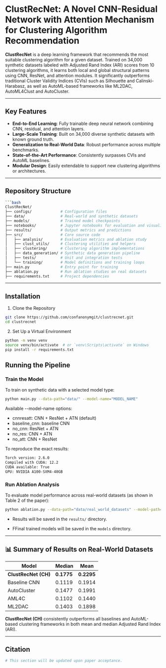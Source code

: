# ClustRecNet: A Novel CNN-Residual Network with Attention Mechanism for Clustering Algorithm Recommendation

**ClustRecNet** is a deep learning framework that recommends the most suitable clustering algorithm for a given dataset. Trained on 34,000 synthetic datasets labeled with Adjusted Rand Index (ARI) scores from 10 clustering algorithms, it learns both local and global structural patterns using CNN, ResNet, and attention modules. It significantly outperforms traditional Cluster Validity Indices (CVIs) such as Silhouette and Calinski-Harabasz, as well as AutoML-based frameworks like ML2DAC, AutoML4Clust and AutoCluster.

---

## Key Features

- **End-to-End Learning**: Fully trainable deep neural network combining CNN, residual, and attention layers.
- **Large-Scale Training**: Built on 34,000 diverse synthetic datasets with known ground truth.
- **Generalization to Real-World Data**: Robust performance across multiple benchmarks.
- **State-of-the-Art Performance**: Consistently surpasses CVIs and AutoML baselines.
- **Modular Design**: Easily extendable to support new clustering algorithms or architectures.

---

## Repository Structure

```bash
```bash
ClustRecNet/
├── configs/             # Configuration files
├── data/                # Real-world and synthetic datasets
├── models/              # Trained model checkpoints
├── notebooks/           # Jupyter notebooks for evaluation and visualization
├── results/             # Output metrics and predictions
├── src/                 # Core source code
│   ├── analysis/        # Evaluation metrics and ablation study
│   ├── clust_utils/     # Clustering utilities and helpers
│   ├── clustering/      # Clustering algorithm implementations
│   ├── data_generation/ # Synthetic data generation pipeline
│   ├── tests/           # Unit and integration tests
│   └── training/        # Model definitions and training loops
├── main.py              # Entry point for training
├── ablation.py          # Run ablation studies on real datasets
├── requirements.txt     # Project dependencies
```

---

## Installation

1. Clone the Repository

```bash
git clone https://github.com/confanonymgit/clustrecnet.git
cd clustrecnet
```
2. Set Up a Virtual Environment

```bash
python -m venv venv
source venv/bin/activate  # or `venv\Scripts\activate` on Windows
pip install -r requirements.txt
```

## Running the Pipeline

### Train the Model

To train on synthetic data with a selected model type:

```bash
python main.py --data-path="data/" --model-name="MODEL_NAME"
```

Available --model-name options:

- cnnresatt: CNN + ResNet + ATN (default)
- baseline_cnn: baseline CNN
- no_cnn: ResNet + ATN
- no_res: CNN + ATN
- no_att: CNN + ResNet

To reproduce the exact results:

```bash
Torch version: 2.6.0
Compiled with CUDA: 12.2
CUDA available: True
GPU: NVIDIA A100-SXM4-40GB
```

### Run Ablation Analysis

To evaluate model performance across real-world datasets (as shown in Table 2 of the paper):

```bash
python ablation.py --data-path="data/real_world_datasets" --model-path="models/MODEL_NAME.pth" --model-name="MODEL_NAME"
```

- Results will be saved in the `results/` directory.

- FFinal trained models will be saved in the `models` directory.

---

## 📊 Summary of Results on Real-World Datasets

| Model                | **Median** | **Mean**  |
|----------------------|------------|-----------|
| **ClustRecNet (CH)** | **0.1775** | **0.2295** |
| Baseline CNN         | 0.1119     | 0.1914    |
| AutoCluster          | 0.1477     | 0.1991    |
| AML4C                | 0.1102     | 0.1440    |
| ML2DAC               | 0.1403     | 0.1898    |

**ClustRecNet (CH)** consistently outperforms all baselines and AutoML-based clustering frameworks in both mean and median Adjusted Rand Index (ARI).

---

## Citation

```bash
# This section will be updated upon paper acceptance.
```


